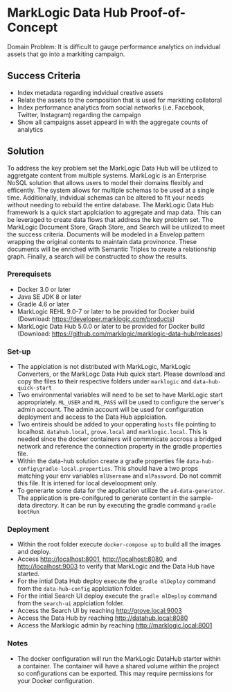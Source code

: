 # MarkLogic Data Hub Proof-of-Concept

Domain Problem: It is difficult to gauge performance analytics on indvidual assets that go into a markiting campaign.

## Success Criteria

* Index metadata regarding indvidual creative assets
* Relate the assets to the composition that is used for markiting collatoral
* Index performance analytics from social networks (i.e. Facebook, Twitter, Instagram) regarding the campaign
* Show all campaigns asset appeard in with the aggregate counts of analytics

## Solution

To address the key problem set the MarkLogic Data Hub will be utilized to aggretgate content from multiple systems. MarkLogic is an Enterprise NoSQL solution that allows users to model their domains flexibly and efficently. The system allows for multiple schemas to be used at a single time. Additionally, indvidual schemas can be altered to fit your needs without needing to rebuild the entire database. The MarkLogic Data Hub framework is a quick start applciation to aggregate and map data. This can be leveraged to create data flows that address the key problem set. The MarkLogic Document Store, Graph Store, and Search will be utilized to meet the success criteria. Documents will be modeled in a Envelop pattern wrapping the original contents to maintain data provinonce. These documents will be enriched with Semantic Triples to create a relationship graph. Finally, a search will be constructed to show the results.

### Prerequisets

* Docker 3.0 or later
* Java SE JDK 8 or later
* Gradle 4.6 or later
* MarkLogic REHL 9.0-7 or later to be provided for Docker build (Download: <https://developer.marklogic.com/products>)
* MarkLogic Data Hub 5.0.0 or later to be provided for Docker build (Download: <https://github.com/marklogic/marklogic-data-hub/releases>)

### Set-up

* The applciation is not distributed with MarkLogic, MarkLogic Converters, or the MarkLogc Data Hub quick start. Please download and copy the files to their respective folders under `marklogic` and `data-hub-quick-start`
* Two environmental variables will need to be set to have MarkLogic start appropriately. `ML_USER` and `ML_PASS` will be used to configure the server's admin account. The admin account will be used for configuration deployment and access to the Data Hub applciation.
* Two entireis should be added to your opperating `hosts` file pointing to localhost. `datahub.local`, `grove.local` and `marklogic.local`. This is needed since the docker containers will commnicate accross a bridged network and reference the connection property in the gradle properties file.
* Within the data-hub solution create a gradle properties file `data-hub-config\gradle-local.properties`. This should have a two props matching your env variables `mlUsername` and `mlPassword`. Do not commit this file. It is intened for local develoopment only.  
* To generarte some data for the application utilize the `ad-data-generator`. The application is pre-conifgured to generate content in the sample-data directory. It can be run by executing the gradle command `gradle bootRun`

### Deployment

* Within the root folder execute `docker-compose up` to build all the images and deploy.
* Access <http://localhost:8001>, <http://localhost:8080>, and <http://localhost:9003> to verify that MarkLogic and the Data Hub have started.
* For the intial Data Hub deploy execute the `gradle mlDeploy` command from the `data-hub-config` applciation folder.
* For the intial Search UI deploy execute the `gradle mlDeploy` command from the `search-ui` applciation folder.
* Access the Search UI  by reaching <http://grove.local:9003>
* Access the Data Hub by reaching <http://datahub.local:8080>
* Access the Marklogic admin by reaching <http://marklogic.local:8001>

### Notes

* The docker configuration will run the MarkLogic DataHub starter within a container. The container will have a shared volume within the project so configurations can be exported. This may require permissions for your Docker configuration.
